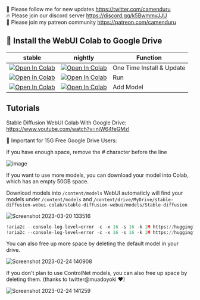 🐣 Please follow me for new updates https://twitter.com/camenduru <br />
🔥 Please join our discord server https://discord.gg/k5BwmmvJJU <br />
🥳 Please join my patreon community https://patreon.com/camenduru <br />

## 🦒 Install the WebUI Colab to Google Drive

| stable | nightly | Function
| --- | --- | --- |
[![Open In Colab](https://user-images.githubusercontent.com/54370274/224839804-50c0c18b-3960-4a1c-b7fa-3c7074b11779.svg)](https://colab.research.google.com/github/camenduru/stable-diffusion-webui-colab/blob/drive/install_run.ipynb) | [![Open In Colab](https://user-images.githubusercontent.com/54370274/224839802-95968900-392b-4b30-ad75-aeac13675e1b.svg)](https://colab.research.google.com/github/camenduru/stable-diffusion-webui-colab/blob/drive/nightly/install_run.ipynb) | One Time Install & Update
[![Open In Colab](https://user-images.githubusercontent.com/54370274/224839804-50c0c18b-3960-4a1c-b7fa-3c7074b11779.svg)](https://colab.research.google.com/github/camenduru/stable-diffusion-webui-colab/blob/drive/run_run.ipynb) | [![Open In Colab](https://user-images.githubusercontent.com/54370274/224839802-95968900-392b-4b30-ad75-aeac13675e1b.svg)](https://colab.research.google.com/github/camenduru/stable-diffusion-webui-colab/blob/drive/nightly/run_run.ipynb) | Run
[![Open In Colab](https://user-images.githubusercontent.com/54370274/224839804-50c0c18b-3960-4a1c-b7fa-3c7074b11779.svg)](https://colab.research.google.com/github/camenduru/stable-diffusion-webui-colab/blob/drive/add_run.ipynb) | [![Open In Colab](https://user-images.githubusercontent.com/54370274/224839802-95968900-392b-4b30-ad75-aeac13675e1b.svg)](https://colab.research.google.com/github/camenduru/stable-diffusion-webui-colab/blob/drive/nightly/add_run.ipynb) | Add Model

## Tutorials
Stable Diffusion WebUI Colab With Google Drive: https://www.youtube.com/watch?v=njW64feGMzI

🚨 Important for 15G Free Google Drive Users: 

If you have enough space, remove the # character before the line
 
![image](https://user-images.githubusercontent.com/54370274/235278379-b7993166-e09d-48b9-ac0f-673a1262fcfd.png)

If you want to use more models, you can download your model into Colab, which has an empty 50GB space. 

Download models into `/content/models` WebUI automaticly will find your models under `/content/models` and `/content/drive/MyDrive/stable-diffusion-webui-colab/stable-diffusion-webui/models/Stable-diffusion`

![Screenshot 2023-03-20 133516](https://user-images.githubusercontent.com/54370274/226315414-2dcc8308-c15f-4a96-8d75-507e46d5b1bc.png)

```py
!aria2c --console-log-level=error -c -x 16 -s 16 -k 1M https://huggingface.co/andite/pastel-mix/resolve/main/pastelmix-fp16.ckpt -d /content/models -o pastelmix-fp16.ckpt
!aria2c --console-log-level=error -c -x 16 -s 16 -k 1M https://huggingface.co/hakurei/waifu-diffusion-v1-4/resolve/main/vae/kl-f8-anime2.ckpt -d /content/models -o pastelmix-fp16.vae.pt
```

You can also free up more space by deleting the default model in your drive.

![Screenshot 2023-02-24 140908](https://user-images.githubusercontent.com/54370274/221165025-706b6385-8cb2-4fe1-9334-2762013b9dce.png)

If you don't plan to use ControlNet models, you can also free up space by deleting them. (thanks to twitter@muadoyoki ❤)

![Screenshot 2023-02-24 141259](https://user-images.githubusercontent.com/54370274/221165764-b4db7c3c-0cc9-4976-a922-395bb72a002d.png)
